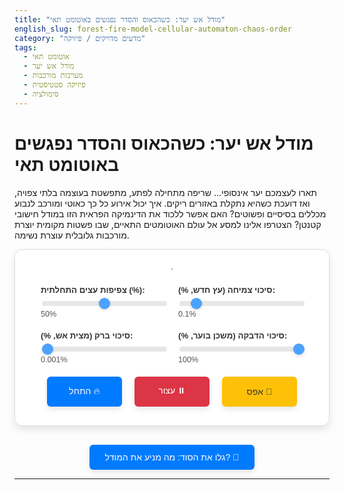 ```yaml
---
title: "מודל אש יער: כשהכאוס והסדר נפגשים באוטומט תאי"
english_slug: forest-fire-model-cellular-automaton-chaos-order
category: "מדעים מדויקים / פיזיקה"
tags:
  - אוטומט תאי
  - מודל אש יער
  - מערכות מורכבות
  - פיזיקה סטטיסטית
  - סימולציה
---
```

# מודל אש יער: כשהכאוס והסדר נפגשים באוטומט תאי

תארו לעצמכם יער אינסופי... שריפה מתחילה לפתע, מתפשטת בעוצמה בלתי צפויה, ואז דועכת כשהיא נתקלת באזורים ריקים. איך יכול אירוע כל כך כאוטי ומורכב לנבוע מכללים בסיסיים ופשוטים? האם אפשר ללכוד את הדינמיקה הפראית הזו במודל חישובי קטנטן? הצטרפו אלינו למסע אל עולם האוטומטים התאיים, שבו פשטות מקומית יוצרת מורכבות גלובלית עוצרת נשימה.

<div class="simulation-container">
    <canvas id="forestCanvas"></canvas>
    <div class="controls">
        <div class="control-group">
            <label for="density">צפיפות עצים התחלתית (%):</label>
            <input type="range" id="density" min="10" max="90" value="50">
            <span id="densityValue">50%</span>
        </div>
        <div class="control-group">
            <label for="growthProb">סיכוי צמיחה (עץ חדש, %):</label>
            <input type="range" id="growthProb" min="0" max="10" value="1" step="0.1">
            <span id="growthProbValue">0.1%</span>
        </div>
        <div class="control-group">
            <label for="lightningProb">סיכוי ברק (מצית אש, %):</label>
            <input type="range" id="lightningProb" min="0" max="1" value="0.001" step="0.001">
            <span id="lightningProbValue">0.001%</span>
        </div>
        <div class="control-group">
            <label for="fireSpreadProb">סיכוי הדבקה (משכן בוער, %):</label>
             <input type="range" id="fireSpreadProb" min="0" max="100" value="100">
            <span id="fireSpreadProbValue">100%</span>
        </div>
        <button id="startButton">התחל 🔥</button>
        <button id="stopButton">עצור ⏸️</button>
        <button id="resetButton">אפס 🌳</button>
    </div>
</div>

<style>
    .simulation-container {
        display: flex;
        flex-direction: column;
        align-items: center;
        gap: 25px; /* Increased gap */
        padding: 30px; /* Increased padding */
        border: 1px solid #e0e0e0; /* Lighter border */
        border-radius: 12px; /* More rounded corners */
        background-color: #ffffff; /* White background */
        box-shadow: 0 6px 12px rgba(0, 0, 0, 0.1); /* Subtle shadow */
        margin-bottom: 30px; /* More space below */
        font-family: 'Arial', sans-serif; /* Standard clean font */
    }

    #forestCanvas {
        border: 1px solid #a0a0a0; /* Subtle canvas border */
        background-color: #f0f0e0; /* Warm beige for empty */
        display: block;
        margin: 0 auto;
        box-shadow: inset 0 0 8px rgba(0, 0, 0, 0.05); /* Inner shadow for depth */
    }

    .controls {
        display: flex;
        flex-wrap: wrap;
        gap: 20px; /* Increased gap in controls */
        justify-content: center;
        width: 100%;
        max-width: 900px; /* Wider control area */
    }

    .control-group {
        display: flex;
        flex-direction: column;
        align-items: flex-start;
        width: 200px; /* Adjusted width */
    }

    .control-group label {
        margin-bottom: 8px; /* More space below label */
        font-weight: bold;
        font-size: 0.95em; /* Slightly larger font */
        color: #333; /* Darker text */
    }

    .control-group input[type="range"] {
        width: 100%;
        -webkit-appearance: none; /* Remove default styling */
        appearance: none;
        height: 8px; /* Thicker slider */
        background: #ddd; /* Slider background */
        outline: none;
        opacity: 0.7;
        transition: opacity 0.2s ease;
        border-radius: 4px;
    }

    .control-group input[type="range"]:hover {
        opacity: 1;
    }

    .control-group input[type="range"]::-webkit-slider-thumb {
        -webkit-appearance: none;
        appearance: none;
        width: 18px; /* Larger thumb */
        height: 18px;
        background: #007bff; /* Thumb color */
        cursor: pointer;
        border-radius: 50%; /* Round thumb */
        box-shadow: 0 2px 4px rgba(0, 0, 0, 0.2);
    }

    .control-group input[type="range"]::-moz-range-thumb {
        width: 18px;
        height: 18px;
        background: #007bff;
        cursor: pointer;
        border-radius: 50%;
        box-shadow: 0 2px 4px rgba(0, 0, 0, 0.2);
    }


    .control-group span {
        font-size: 0.9em; /* Slightly larger span */
        color: #555;
        margin-top: 4px; /* Space above value */
    }

    button {
        padding: 12px 24px; /* Increased padding */
        background-color: #007bff;
        color: white;
        border: none;
        border-radius: 6px; /* Slightly more rounded */
        cursor: pointer;
        font-size: 1em;
        transition: background-color 0.3s ease, transform 0.1s ease; /* Added transform for press effect */
        min-width: 120px; /* Ensure consistent button width */
        text-align: center;
        box-shadow: 0 4px 8px rgba(0, 0, 0, 0.1); /* Button shadow */
    }

    button:hover {
        background-color: #0056b3;
        box-shadow: 0 5px 10px rgba(0, 0, 0, 0.2);
    }

     button:active {
        background-color: #003f7f;
        transform: scale(0.98); /* Scale down on click */
        box-shadow: 0 2px 4px rgba(0, 0, 0, 0.2);
    }

    #stopButton {
         background-color: #dc3545; /* Red for stop */
    }
    #stopButton:hover {
        background-color: #c82333;
    }
     #stopButton:active {
        background-color: #bd2130;
    }

    #resetButton {
         background-color: #ffc107; /* Yellow/Orange for reset */
         color: #333; /* Dark text for contrast */
    }
     #resetButton:hover {
        background-color: #e0a800;
    }
     #resetButton:active {
        background-color: #d39e00;
    }


    .explanation-button-container {
        text-align: center;
        margin-top: 30px; /* More space above button */
    }

    #explanationContent {
        margin-top: 30px; /* More space above content */
        padding: 30px; /* Increased padding */
        border: 1px solid #e0e0e0; /* Lighter border */
        border-radius: 12px; /* More rounded corners */
        background-color: #fff; /* White background */
        box-shadow: 0 6px 12px rgba(0, 0, 0, 0.1); /* Subtle shadow */
        display: none; /* Initially hidden */
        line-height: 1.7; /* Improved readability */
        color: #333; /* Darker text */
    }

    #explanationContent h2 {
        color: #0056b3; /* Blue heading */
        margin-top: 0;
        margin-bottom: 20px; /* More space below heading */
        border-bottom: 2px solid #007bff; /* Underline heading */
        padding-bottom: 10px;
    }

    #explanationContent p {
        margin-bottom: 20px; /* More space between paragraphs */
    }

    #explanationContent ul, #explanationContent ol {
        margin-bottom: 20px;
        padding-right: 25px; /* Adjust for RTL */
        list-style-position: outside; /* Bullets/numbers outside text block */
    }

    #explanationContent li {
        margin-bottom: 10px; /* More space between list items */
    }

    #explanationContent strong {
        color: #0056b3; /* Highlight strong text */
    }

    /* Specific colors for states in explanation */
    .state-empty { color: #a0a0a0; font-weight: bold; }
    .state-tree { color: #1a7f32; font-weight: bold; } /* Darker green */
    .state-burning { color: #d9534f; font-weight: bold; } /* Firebrick red */


</style>

<div class="explanation-button-container">
    <button id="toggleExplanationButton">גלו את הסוד: מה מניע את המודל? 📖</button>
</div>

<div id="explanationContent">
    <h2>הסבר מעמיק: מסע אל ליבת אוטומט היער הבוער</h2>

    <p>הסימולציה ששיחקתם איתה היא דוגמה מהפנטת למושג שנקרא <strong>אוטומט תאי</strong>. דמיינו לוח משחק ענק, מחולק לריבועים קטנים – תאים. כל תא כזה יכול להיות במצב מוגדר מראש (כמו ריק, עץ, או בוער במודל שלנו). המערכת כולה "מתפתחת" בצעדי זמן קבועים, ומה שיקרה בכל תא בצעד הבא תלוי אך ורק במצבו הנוכחי ובמצב השכנים הקרובים שלו.</p>

    <p><strong>מודל אש היער</strong> הוא קלאסיקה שמדגימה איך חוקים מקומיים פשוטים יכולים ליצור התנהגות מורכבת וגלובלית באופן מפתיע. במודל שלנו, כל "פיקסל" על המסך הוא תא, והוא יכול להיות באחד משלושה מצבים:</p>
    <ul>
        <li><strong class="state-empty">ריק (Empty):</strong> פיסת אדמה פנויה, פוטנציאל לצמיחה.</li>
        <li><strong class="state-tree">עץ (Tree):</strong> עץ ירוק ותמים, מוכן לצמוח או להישרף.</li>
        <li><strong class="state-burning">בוער (Burning):</strong> עץ שאוחז באש, מקור להדבקה.</li>
    </ul>

    <p>בכל צעד זמן (כפי שראיתם קופץ על המסך), כל תא בוחן את עצמו ואת סביבתו (במודל זה, בדרך כלל 8 שכנים מסביב, כולל אלכסונים) ומחליט מה יהיה מצבו הבא, לפי החוקים הבאים:</p>
    <ol>
        <li><strong>עץ בוער:</strong> סיים את דרכו. בצעד הבא יהפוך אוטומטית לתא <strong class="state-empty">ריק</strong> (האש כילתה אותו).</li>
        <li><strong>עץ חי:</strong> עתידו פתוח, תלוי בסביבה ובמזל:
            <ul>
                <li>אם יש לפחות שכן אחד ש<strong class="state-burning">בוער</strong>, הוא עלול "להידבק" ולהידלק בעצמו. הסיכוי לכך נקבע על ידי הפרמטר "<strong>סיכוי הדבקה</strong>" (שימו לב, במודלים בסיסיים רבים הסיכוי הזה הוא 100%, כלומר הדבקה ודאית).</li>
                <li>אם אין לו שכנים ש<strong class="state-burning">בוערים</strong>, הוא עדיין יכול להידלק באופן עצמוני בהסתברות קטנטנה, שמייצגת אירוע נדיר כמו <strong class="state-burning">ברק</strong>. הסיכוי הזה נקבע על ידי הפרמטר "<strong>סיכוי ברק</strong>".</li>
                <li>אם אף אחד מהתרחישים הנ"ל לא קורה, העץ נשאר <strong class="state-tree">עץ</strong> חי ובריא.</li>
            </ul>
        </li>
        <li><strong>תא ריק:</strong> האדמה פנויה להתחדשות. בהסתברות נמוכה, הוא יכול להפוך ל<strong class="state-tree">עץ</strong> חדש. הסיכוי לכך נקבע על ידי הפרמטר "<strong>סיכוי צמיחה</strong>". אחרת, הוא נשאר <strong class="state-empty">ריק</strong>.</li>
    </ol>

    <p>הקסם מתרחש כשמריצים את החוקים הפשוטים האלה שוב ושוב, על אלפי תאים במקביל. פתאום רואים גלים של אש מתפשטים, "איים" ירוקים נותרים בלתי פגועים, ואזורים שרופים מתחילים להתאושש לאט לאט. זוהי דוגמה מרהיבה ל<strong>התנהגות אמורגנטית</strong> - תכונות ודפוסים ברמת המערכת כולה שאינם ניתנים לחיזוי ישיר רק מתוך התבוננות בחוקים של תא בודד.</p>

    <p>נסו לשנות את הפרמטרים: מה קורה כשצפיפות העצים גבוהה מאוד? (רמז: אסונות גדולים יותר). מה אם סיכוי הברק גבוה מדי? (היער לעולם לא יירגע). מה אם קצב הצמיחה איטי מדי? (היער יתקשה להתאושש). תגלו ששינויים קטנים בפרמטרים יכולים להשפיע <strong style="color: #dc3545;">דרמטית</strong> על התנהגות היער כולו, תופעה אופיינית למערכות מורכבות רבות, מטקטוניקת לוחות ועד התפשטות מחלות.</p>

    <p>מודלים כמו אש היער הם לא רק משחקים חזותיים. הם כלי מחקר יקרי ערך במדעים רבים - פיזיקה סטטיסטית, אקולוגיה, מדעי המחשב, ועוד. הם עוזרים לנו להבין איך סדר וארגון יכולים לצוץ באופן ספונטני מתוך אינטראקציות מקומיות פשוטות, וכיצד כאוס (תלות רגישה בתנאי ההתחלה ובפרמטרים) הוא לעיתים קרובות תוצאה בלתי נפרדת ממערכות הנשלטות על ידי חוקים דטרמיניסטיים לכאורה. שחקו, נסו, וצפו בפלא הפשטות שיוצר מורכבות!</p>
</div>


<script>
    const canvas = document.getElementById('forestCanvas');
    const ctx = canvas.getContext('2d');
    const startButton = document.getElementById('startButton');
    const stopButton = document.getElementById('stopButton');
    const resetButton = document.getElementById('resetButton');
    const densityInput = document.getElementById('density');
    const densityValueSpan = document.getElementById('densityValue');
    const growthProbInput = document.getElementById('growthProb');
    const growthProbValueSpan = document.getElementById('growthProbValue');
    const lightningProbInput = document.getElementById('lightningProb');
    const lightningProbValueSpan = document.getElementById('lightningProbValue');
    const fireSpreadProbInput = document.getElementById('fireSpreadProb');
    const fireSpreadProbValueSpan = document.getElementById('fireSpreadProbValue');
    const toggleExplanationButton = document.getElementById('toggleExplanationButton');
    const explanationContent = document.getElementById('explanationContent');

    const GRID_SIZE = 100; // Larger grid for more impressive simulations
    const CELL_SIZE = 6; // Pixels per cell
    canvas.width = GRID_SIZE * CELL_SIZE;
    canvas.height = GRID_SIZE * CELL_SIZE;

    // States: 0: Empty, 1: Tree, 2: Burning
    const STATE_EMPTY = 0;
    const STATE_TREE = 1;
    const STATE_BURNING = 2;

    // Enhanced color palette
    const COLORS = {
        [STATE_EMPTY]: '#f0f0e0', // Warm light beige/earth
        [STATE_TREE]: '#1a7f32', // Rich forest green
        [STATE_BURNING]: '#d9534f' // Firebrick red
    };

    let grid = [];
    let animationFrameId = null;
    let lastUpdateTime = 0;
    const updateInterval = 50; // Faster update interval (milliseconds)

    // Get parameter values
    const getParameters = () => ({
        initialDensity: parseInt(densityInput.value) / 100,
        growthProb: parseFloat(growthProbInput.value) / 100,
        lightningProb: parseFloat(lightningProbInput.value) / 100,
        fireSpreadProb: parseFloat(fireSpreadProbInput.value) / 100
    });

    // Update parameter value displays immediately on input
    densityInput.addEventListener('input', () => {
        densityValueSpan.textContent = `${densityInput.value}%`;
    });
    growthProbInput.addEventListener('input', () => {
        growthProbValueSpan.textContent = `${growthProbInput.value}%`;
    });
    lightningProbInput.addEventListener('input', () => {
        lightningProbValueSpan.textContent = `${lightningProbInput.value}%`;
    });
    fireSpreadProbInput.addEventListener('input', () => {
        fireSpreadProbValueSpan.textContent = `${fireSpreadProbInput.value}%`;
    });


    // Initialize the grid
    function initializeGrid(initialDensity) {
        grid = new Array(GRID_SIZE).fill(null).map(() => new Array(GRID_SIZE));
        for (let y = 0; y < GRID_SIZE; y++) {
            for (let x = 0; x < GRID_SIZE; x++) {
                grid[y][x] = Math.random() < initialDensity ? STATE_TREE : STATE_EMPTY;
            }
        }
    }

    // Draw the current state of the grid
    function drawGrid() {
        ctx.clearRect(0, 0, canvas.width, canvas.height);
        for (let y = 0; y < GRID_SIZE; y++) {
            for (let x = 0; x < GRID_SIZE; x++) {
                ctx.fillStyle = COLORS[grid[y][x]];
                ctx.fillRect(x * CELL_SIZE, y * CELL_SIZE, CELL_SIZE, CELL_SIZE);
            }
        }
    }

    // Count burning neighbors (8 neighbors, including diagonals)
    function countBurningNeighbors(x, y, currentGrid) {
        let burningCount = 0;
        for (let dy = -1; dy <= 1; dy++) {
            for (let dx = -1; dx <= 1; dx++) {
                if (dx === 0 && dy === 0) continue;
                const nx = x + dx;
                const ny = y + dy;
                if (nx >= 0 && nx < GRID_SIZE && ny >= 0 && ny < GRID_SIZE) {
                    if (currentGrid[ny][nx] === STATE_BURNING) {
                        burningCount++;
                    }
                }
            }
        }
        return burningCount;
    }

    // Update the grid to the next state based on rules
    function updateGrid(parameters) {
        const nextGrid = new Array(GRID_SIZE).fill(null).map(() => new Array(GRID_SIZE));

        for (let y = 0; y < GRID_SIZE; y++) {
            for (let x = 0; x < GRID_SIZE; x++) {
                const currentState = grid[y][x];
                let nextState = currentState; // Assume state remains the same by default

                switch (currentState) {
                    case STATE_BURNING:
                        // Rule 1: Burning trees become empty
                        nextState = STATE_EMPTY;
                        break;
                    case STATE_TREE:
                        // Rule 2: Trees
                        const burningNeighbors = countBurningNeighbors(x, y, grid);
                        if (burningNeighbors > 0 && Math.random() < parameters.fireSpreadProb) {
                            // Catches fire from a neighbor with fireSpreadProb
                            nextState = STATE_BURNING;
                        } else if (Math.random() < parameters.lightningProb) {
                            // Catches fire from lightning with lightningProb
                            nextState = STATE_BURNING;
                        } else {
                            // Remains a tree
                            nextState = STATE_TREE;
                        }
                        break;
                    case STATE_EMPTY:
                        // Rule 3: Empty spots
                        if (Math.random() < parameters.growthProb) {
                            // Grows a new tree with growthProb
                            nextState = STATE_TREE;
                        } else {
                            // Remains empty
                            nextState = STATE_EMPTY;
                        }
                        break;
                }
                nextGrid[y][x] = nextState;
            }
        }
        grid = nextGrid; // Update the main grid
    }

    // Animation loop using requestAnimationFrame with time-based updates
    function animate(currentTime) {
        if (!lastUpdateTime) lastUpdateTime = currentTime;
        const elapsed = currentTime - lastUpdateTime;

        if (elapsed > updateInterval) {
            // Process multiple steps if elapsed time is large
            const stepsToTake = Math.floor(elapsed / updateInterval);
            for(let i = 0; i < stepsToTake; i++) {
                const parameters = getParameters();
                 // Pass current grid to update function if needed for rule evaluation
                updateGrid(parameters); // This updates 'grid'
            }
            lastUpdateTime = currentTime - (elapsed % updateInterval); // Adjust for lag

            drawGrid(); // Draw only after updates
        }

        animationFrameId = requestAnimationFrame(animate);
    }

    // Start simulation
    function startSimulation() {
        if (animationFrameId === null) { // Prevent starting if already running
             lastUpdateTime = 0; // Reset timer for the first frame after start/resume
             animationFrameId = requestAnimationFrame(animate);
             startButton.disabled = true;
             stopButton.disabled = false;
             resetButton.disabled = false;
        }
    }

    // Stop simulation
    function stopSimulation() {
        if (animationFrameId !== null) {
            cancelAnimationFrame(animationFrameId);
            animationFrameId = null;
             startButton.disabled = false;
             stopButton.disabled = true;
             resetButton.disabled = false;
        }
    }

    // Reset simulation
    function resetSimulation() {
        stopSimulation();
        const parameters = getParameters();
        initializeGrid(parameters.initialDensity);
        drawGrid();
        startButton.disabled = false;
        stopButton.disabled = true; // Cannot stop if not started
        resetButton.disabled = false;
    }

    // Event Listeners for buttons
    startButton.addEventListener('click', startSimulation);
    stopButton.addEventListener('click', stopSimulation);
    resetButton.addEventListener('click', resetSimulation);

    // Initial setup
    resetSimulation(); // Start with a fresh grid
    stopButton.disabled = true; // Disable stop button initially

    // Toggle explanation visibility
    toggleExplanationButton.addEventListener('click', () => {
        const isHidden = explanationContent.style.display === 'none' || explanationContent.style.display === '';
        explanationContent.style.display = isHidden ? 'block' : 'none';
        toggleExplanationButton.textContent = isHidden ? 'הסתר את הסוד: מה מניע את המודל? 📖' : 'גלו את הסוד: מה מניע את המודל? 📖';
         // Scroll to explanation if showing it
        if (isHidden) {
            explanationContent.scrollIntoView({ behavior: 'smooth' });
        }
    });


</script>
---
```